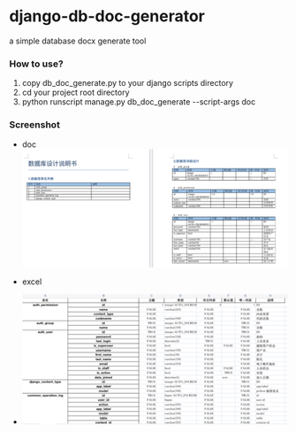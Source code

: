 # django-db-doc-generator
a simple database docx generate tool

### How to use?
1. copy db_doc_generate.py to your django scripts directory
2. cd your project root directory
3. python runscript manage.py db_doc_generate --script-args doc

### Screenshot

- doc
![doc](screenshot/doc.png)

- excel 
- ![doc](screenshot/excel.png)